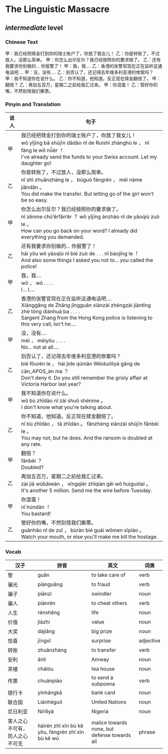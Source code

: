 # The Linguistic Massacre
## *intermediate* level

### Chinese Text
甲：我已经把赎金打到你的瑞士账户了，你放了我女儿！
乙：你是转账了，不过放人，没那么简单。
甲：你怎么出尔反尔？我已经按照你的要求做了。
乙：还有我要求你别做的... 你报警了！
甲：我，我....
乙：香港的张警官现在正在监听这通电话吧....
甲：没，没有....
乙：别否认了，还记得去年维多利亚港的惨案吗？
甲：我不知道你在说什么。
乙：你不知道，他知道。反正现在赎金翻倍了。
甲：翻倍？
乙：再加五百万，星期二之前给我汇过来。
甲：你混蛋！
乙：管好你的嘴，不然别怪我们撕票。

### Pinyin and Translation
|说人|句子|
|----|----|
|甲|我已经把赎金打到你的瑞士账户了，你放了我女儿！<br />wǒ yǐjīng bǎ shújīn dǎdào nǐ de Ruìshì zhànghù le ， nǐ fàng le wǒ nǚér ！<br />I've already send the funds to your Swiss account. Let my daughter go!|
|乙|你是转账了，不过放人，没那么简单。<br />nǐ shì zhuǎnzhàng le ， búguò fàngrén ， méi nàme jiǎndān 。<br />You did make the transfer. But letting go of the girl won't be so easy.|
|甲|你怎么出尔反尔？我已经按照你的要求做了。<br />nǐ zěnme chū’ěrfǎn‘ěr ？ wǒ yǐjīng ànzhào nǐ de yāoqiú zuò le 。<br />How can you go back on your word? I already did everything you demanded.|
|乙|还有我要求你别做的... 你报警了！<br />hái yǒu wǒ yāoqiú nǐ bié zuò de . . .  nǐ bàojǐng le ！<br />And also some things I asked you not to... you called the police!|
|甲|我，我....<br />wǒ ， wǒ . . . .<br />I... I....|
|乙|香港的张警官现在正在监听这通电话吧....<br />Xiānggǎng de Zhāng jǐngguān xiànzài zhèngzài jiāntīng zhè tòng diànhuà ba . . . .<br />Sargent Zhang from the Hong Kong police is listening to this very call, isn't he....|
|甲|没，没有....<br />méi ， méiyǒu . . . .<br />No... not at all....|
|乙|别否认了，还记得去年维多利亚港的惨案吗？<br />bié fǒurèn le ， hái jìde qùnián Wéiduōlìyà gǎng de cǎn_APOS_àn ma ？<br />Don't deny it. Do you still remember the grisly affair at Victoria Harbor last year?|
|甲|我不知道你在说什么。<br />wǒ bù zhīdào nǐ zài shuō shénme 。<br />I don't know what you're talking about.|
|乙|你不知道，他知道。反正现在赎金翻倍了。<br />nǐ bù zhīdào ， tā zhīdào 。 fǎnzhèng xiànzài shújīn fānbèi le 。<br />You may not, but he does. And the ransom is doubled at any rate.|
|甲|翻倍？<br />fānbèi ？<br />Doubled?|
|乙|再加五百万，星期二之前给我汇过来。<br />zài jiā wǔbǎiwàn ， xīngqīèr zhīqián gěi wǒ huìguòlai 。<br />It's another 5 million. Send me the wire before Tuesday.|
|甲|你混蛋！<br />nǐ húndàn ！<br />You bastard!|
|乙|管好你的嘴，不然别怪我们撕票。<br />guǎnhǎo nǐ de zuǐ ， bùrán bié guài wǒmen sīpiào 。<br />Watch your mouth, or else you'll make me kill the hostage.|
### Vocab
|汉子|拼音|英文|词类|
|----|----|----|----|
|管|guǎn|to take care of|verb|
|骗光|piànguāng|to fraud|verb|
|骗子|piànzi|swindler|noun|
|骗人|piànrén|to cheat others|verb|
|人生|rénshēng|life|noun|
|价值|jiàzhí|value|noun|
|大奖|dàjiǎng|big prize|noun|
|惊喜|jīngxǐ|surprise|adjective|
|转账|zhuǎnzhàng|to transfer|verb|
|安利|ānlì|Amway|noun|
|茶楼|chálóu|tea house|noun|
|传票|chuánpiào|to send a subpoena|verb|
|银行卡|yínhángkǎ|bank card|noun|
|联合国|Liánhéguó|United Nations|noun|
|尼日利亚|Nírìlìyà|Nigeria|noun|
|害人之心不可有，防人之心不可无|hàirén zhī xīn bù kě yǒu, fángrén zhī xīn bù kě wú|malice towards none, but defense towards all|phrase|